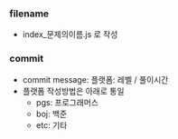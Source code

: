 ### filename
- index_문제의이름.js 로 작성

### commit
- commit message: 플랫폼: 레벨 / 풀이시간
- 플랫폼 작성방법은 아래로 통일
    - pgs: 프로그래머스
    - boj: 백준
    - etc: 기타


